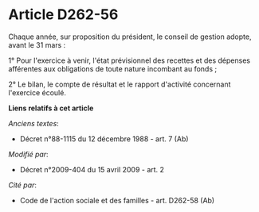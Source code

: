 # Article D262-56

Chaque année, sur proposition du président, le conseil de gestion adopte, avant le 31 mars : 

1° Pour l'exercice à venir, l'état prévisionnel des recettes et des dépenses afférentes aux obligations de toute nature
incombant au fonds ; 

2° Le bilan, le compte de résultat et le rapport d'activité concernant l'exercice écoulé.

**Liens relatifs à cet article**

_Anciens textes_:

  - Décret n°88-1115 du 12 décembre 1988 - art. 7 (Ab)

_Modifié par_:

  - Décret n°2009-404 du 15 avril 2009 - art. 2

_Cité par_:

  - Code de l'action sociale et des familles - art. D262-58 (Ab)
